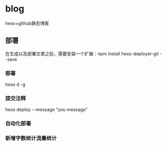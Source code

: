 # blog
hexo+github静态博客

## 部署
在生成以及部署文章之前，需要安装一个扩展：npm install hexo-deployer-git --save

### 部署
hexo d -g

### 提交注释
hexo deploy --message "you message"

### 自动化部署

### 新增字数统计流量统计
